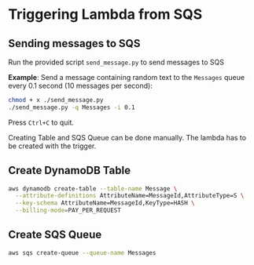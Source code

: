 # Triggering Lambda from SQS

## Sending messages to SQS

Run the provided script `send_message.py` to send messages to SQS

**Example**: Send a message containing random text to the `Messages` queue every 0.1 second (10 messages per second):

```sh
chmod + x ./send_message.py
./send_message.py -q Messages -i 0.1
```

Press `Ctrl+C` to quit.

Creating Table and SQS Queue can be done manually.
The lambda has to be created with the trigger.

## Create DynamoDB Table

```sh
aws dynamodb create-table --table-name Message \
  --attribute-definitions AttributeName=MessageId,AttributeType=S \
  --key-schema AttributeName=MessageId,KeyType=HASH \
  --billing-mode=PAY_PER_REQUEST
```

## Create SQS Queue

```sh
aws sqs create-queue --queue-name Messages
```

